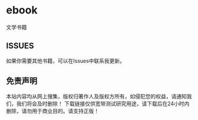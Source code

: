 # ebook
文学书籍

## ISSUES
如果你需要其他书籍，可以在Issues中联系我更新。

## 免责声明
本站内容均从网上搜集，版权归著作人及版权方所有，如侵犯您的权益，请通知我们，我们将会及时删除！
下载链接仅供宽带测试研究用途，请下载后在24小时内删除，请勿用于商业目的。请支持正版！ 
